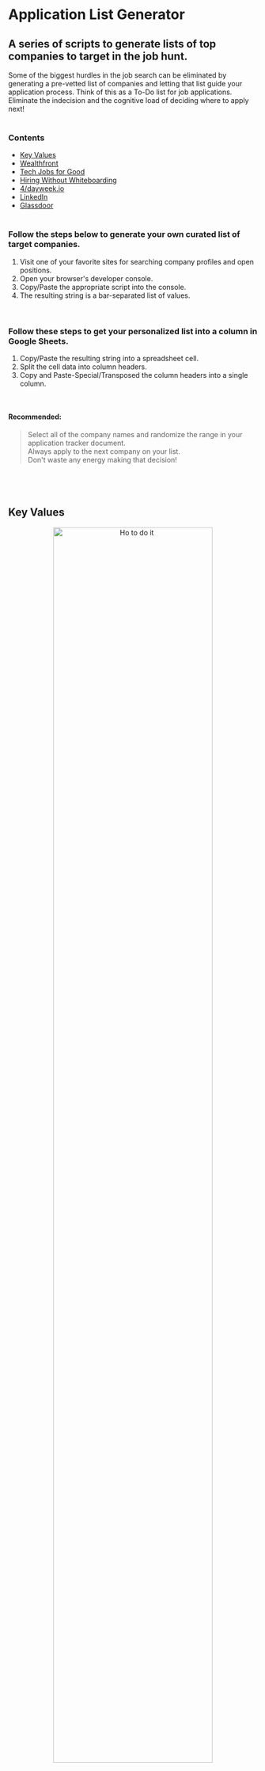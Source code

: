 # Application List Generator

## A series of scripts to generate lists of top companies to target in the job hunt.

Some of the biggest hurdles in the job search can be eliminated by generating a pre-vetted list of companies and letting that list guide your application process. Think of this as a To-Do list for job applications. Eliminate the indecision and the cognitive load of deciding where to apply next!
<br><br>

### Contents
- [Key Values](#key-values)
- [Wealthfront](#wealthfront)
- [Tech Jobs for Good](#tech-jobs-for-good)
- [Hiring Without Whiteboarding](#hiring-without-whiteboarding)
- [4/dayweek.io](#4dayweek)
- [LinkedIn](#linkedin)
- [Glassdoor](#glassdoor)
<br><br>

### Follow the steps below to generate your own curated list of target companies.

1. Visit one of your favorite sites for searching company profiles and open positions.
2. Open your browser's developer console.
3. Copy/Paste the appropriate script into the console.
4. The resulting string is a bar-separated list of values.
<br>

### Follow these steps to get your personalized list into a column in Google Sheets.

1. Copy/Paste the resulting string into a spreadsheet cell.
2. Split the cell data into column headers.
3. Copy and Paste-Special/Transposed the column headers into a single column.
<br>

#### Recommended:
> Select all of the company names and randomize the range in your application tracker document.
> <br>
> Always apply to the next company on your list.
> <br>
> Don't waste any energy making that decision!
<br>

## <br>Key Values

<p align="center">
    <img src="https://github.com/relandboyle/application-list-generator/blob/56d99dc732c6a46cd2ba1c89d6e320aad688b388/images/visible-styled.png" alt="Ho to do it" width="80%" />
</p>
<br>

1. Visit [keyvalues.com](https://www.keyvalues.com/).
2. Select all of the values that are important to you in an employer.
3. Open your browser's developer console.
4. Copy/Paste the following code into the console:
```
console.log([...document.querySelectorAll('.thumbnail-link .thumbnail-company')].reduce((csv, company) => csv.concat(company.innerText, '|'), ''));
```
5. Copy/Paste the returned string to your application tracker.
<br>

## <br>Wealthfront

<p align="center">
  <img src="https://blog.wealthfront.com/wp-content/themes/wealthfront-chisel/career-launching-companies/map_2021.png" alt="see more wealthfront" width="50%">
</p>
<br>

1. Visit [Wealthfront's career-launching companies list](https://blog.wealthfront.com/career-launching-companies-list/).
2. Copy/Paste the following code into the console:
```
console.log([... document.getElementsByClassName('company_name')].map(div => div.innerText).join('|'))
```
3. Copy/Paste the returned string to your application tracker.
<br>

## <br>Tech Jobs for Good

<p align="center">
  <img src="https://github.com/relandboyle/application-list-generator/blob/d953accfc972455b5c0f21b28fe6fdc875f27517/images/TJfG.png" alt="see more wealthfront" width="50%">
</p>
<br>

1. Visit [Tech jobs for Good](https://techjobsforgood.com/#q).
2. Copy/Paste the following code into the console:
```
console.log([...document.querySelectorAll('.company_name')].map((name) => name.innerText).join('|'));
```
3. Copy/Paste the returned string to your application tracker.
<br>

## <br>Hiring Without Whiteboarding

<p align="center">
  <img src="https://miro.medium.com/max/700/0*weCcEE0HAegQaBcT" alt="whiteboarding" width="50%">
</p>
<br>

1. Visit [Hiring Without Whiteboarding](https://github.com/poteto/hiring-without-whiteboards).
2. Copy/Paste the following code into the console:
```
console.log([].concat(...[...document.getElementById('readme').querySelectorAll('ul')].slice(3, 12).map(list => [...list.querySelectorAll('a')].map(item => item.innerText))).join('|'));
```
3. Copy/Paste the returned string to your application tracker.
<br>

## <br>4/dayweek

<p align="center">
    <img src="https://github.com/relandboyle/application-list-generator/blob/2aed3578dc631f89ac4855ae87c15fd1d6ce79a2/images/4dayweek.PNG" alt="four day week" width="50%">
</p>
<br>

1. Visit [4/dayweek.io](https://4dayweek.io/companies)
2. Copy/Paste the following code into the console:
```
console.log([...document.querySelectorAll('.company-tile-title')].reduce((output, company) => output.concat(company.innerText.slice(company.innerText.indexOf('\n') + 1), '|'), ''));
```
3. Copy/Paste the returned string to your application tracker.
<br>

## <br>LinkedIn

1. Visit [linkedin.com](https://www.linkedin.com/).
2. Create a free account if you have not done so.
3. In the top nav bar, click on *Jobs*.
4. Scroll to the bottom of this page until it no longer dynamically loads job postings. You know you're there when you see the blue *See more jobs* hyperlink.

<p align="center">
  <img src="https://github.com/relandboyle/application-list-generator/blob/4aa15980c07e66c507caf54b728f0c09db8747c1/images/see-more-linkedin.png" alt="see more linked in" width="50%">
</p>
<br>

5. Open your browser's developer console.
6. Copy/Paste the following code into the console:
```
console.log([...new Set([...document.querySelectorAll('.job-card-container__company-name')]. slice(4).map(nameDiv => nameDiv.innerText)).values()].join('|'));
```
7. Copy/Paste the returned string to your application tracker.
<br>

## <br>Glassdoor
1. Visit this exact URL to browse companies: [glassdoor.com](https://www.glassdoor.com/Explore/browse-companies.htm).
2. Create a free account if you have not done so.
3. Search for *software engineer*. Consider filtering and sorting by location and star rating.
4. On the results page, scroll down until you see the blue *See All Companies >* hyperlink.

<p align="center">
  <img src="https://github.com/relandboyle/application-list-generator/blob/4aa15980c07e66c507caf54b728f0c09db8747c1/images/see-more-glassdoor.png" alt="see more glass door" width="50%">
</p>
<br>

> Note: the results are paginated, with 10 companies per page.
6. For each page, Copy/Paste the following code into the console:
```
console.log([...document.querySelectorAll('h2')].slice(1).reduce((csv, company) => csv.concat(company.innerText, '|'), ''));
```
7. Copy/Paste the returned string to your application tracker.
8. Repeat steps 6 and 7 to pull info from multiple pages of results.
<br>

<br>
<br>
<br>
<br>
<br>

